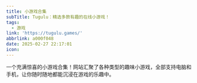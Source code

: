 ```yaml
---
title: 小游戏合集
subTitle: Tugulu：精选多款有趣的在线小游戏！
tags:
  - 游戏
link: 'https://tugulu.games/'
abbrlink: a000f048
date: 2025-02-27 22:17:01
icon:
---
```


一个充满惊喜的小游戏合集！网站汇聚了各种类型的趣味小游戏，全部支持电脑和手机，让你随时随地都能沉浸在游戏的乐趣中。